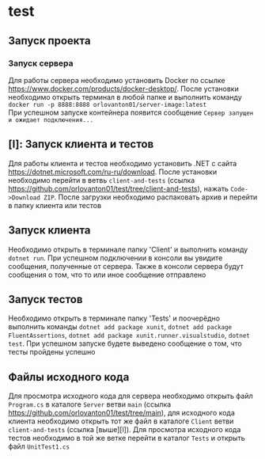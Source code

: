 # test
## Запуск проекта
### Запуск сервера
Для работы сервера необходимо установить Docker по ссылке https://www.docker.com/products/docker-desktop/. После установки необходимо открыть терминал в любой папке и выполнить команду `docker run -p 8888:8888 orlovanton01/server-image:latest`  
При успешном запуске контейнера появится сообщение `Сервер запущен и ожидает подключения...`
## [l]: Запуск клиента и тестов
Для работы клиента и тестов необходимо установить .NET с сайта https://dotnet.microsoft.com/ru-ru/download. После установки необходимо перейти в ветвь `client-and-tests` (ссылка https://github.com/orlovanton01/test/tree/client-and-tests), нажать `Code->Download ZIP`. После загрузки необходимо распаковать архив и перейти в папку клиента или тестов
## Запуск клиента
Необходимо открыть в терминале папку 'Client' и выполнить команду `dotnet run`. При успешном подключении в консоли вы увидите сообщения, полученные от сервера. Также в консоли сервера будут сообщения о том, что то или иное сообщение отправлено
## Запуск тестов
Необходимо открыть в терминале папку 'Tests' и поочерёдно выполнить команды `dotnet add package xunit`, `dotnet add package FluentAssertions`, `dotnet add package xunit.runner.visualstudio`, `dotnet test`. При успешном запуске будете выведено сообщение о том, что тесты пройдены успешно
## Файлы исходного кода
Для просмотра исходного кода для сервера необходимо открыть файл `Program.cs` в каталоге `Server` ветви `main` (ссылка https://github.com/orlovanton01/test/tree/main), для исходного кода клиента необходимо открыть тот же файл в каталоге `Client` ветви `client-and-tests` (ссылка [выше][l]). Для просмотра исходного кода тестов необходимо в той же ветке перейти в каталог `Tests` и открыть файл `UnitTest1.cs`
